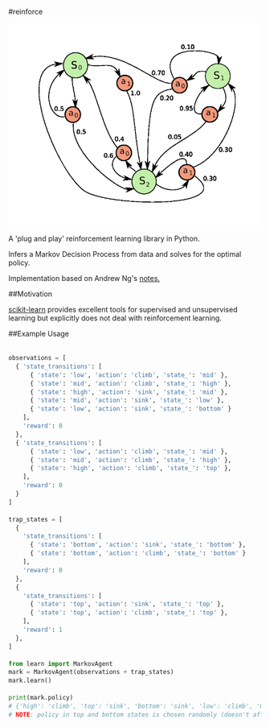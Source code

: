 #reinforce

<img src="./MDP.png">

A 'plug and play' reinforcement learning library in Python.

Infers a Markov Decision Process from data and solves for the optimal policy.

Implementation based on Andrew Ng's <a href="http://cs229.stanford.edu/notes/cs229-notes12.pdf">notes.</a>

##Motivation

<a href="https://github.com/scikit-learn/scikit-learn">scikit-learn</a> provides excellent tools for supervised and unsupervised learning but explicitly does not deal with reinforcement learning.

##Example Usage

```python

observations = [
  { 'state_transitions': [
      { 'state': 'low', 'action': 'climb', 'state_': 'mid' },
      { 'state': 'mid', 'action': 'climb', 'state_': 'high' },
      { 'state': 'high', 'action': 'sink', 'state_': 'mid' },
      { 'state': 'mid', 'action': 'sink', 'state_': 'low' },
      { 'state': 'low', 'action': 'sink', 'state_': 'bottom' }
    ],
    'reward': 0
  },
  { 'state_transitions': [
      { 'state': 'low', 'action': 'climb', 'state_': 'mid' },
      { 'state': 'mid', 'action': 'climb', 'state_': 'high' },
      { 'state': 'high', 'action': 'climb', 'state_': 'top' },
    ],
    'reward': 0
  }
]

trap_states = [
  {
    'state_transitions': [
      { 'state': 'bottom', 'action': 'sink', 'state_': 'bottom' },
      { 'state': 'bottom', 'action': 'climb', 'state_': 'bottom' }
    ],
    'reward': 0
  },
  {
    'state_transitions': [
      { 'state': 'top', 'action': 'sink', 'state_': 'top' },
      { 'state': 'top', 'action': 'climb', 'state_': 'top' },
    ],
    'reward': 1
  },
]

from learn import MarkovAgent
mark = MarkovAgent(observations + trap_states)
mark.learn()

print(mark.policy)
# {'high': 'climb', 'top': 'sink', 'bottom': 'sink', 'low': 'climb', 'mid': 'climb'}
# NOTE: policy in top and bottom states is chosen randomly (doesn't affect state)

```